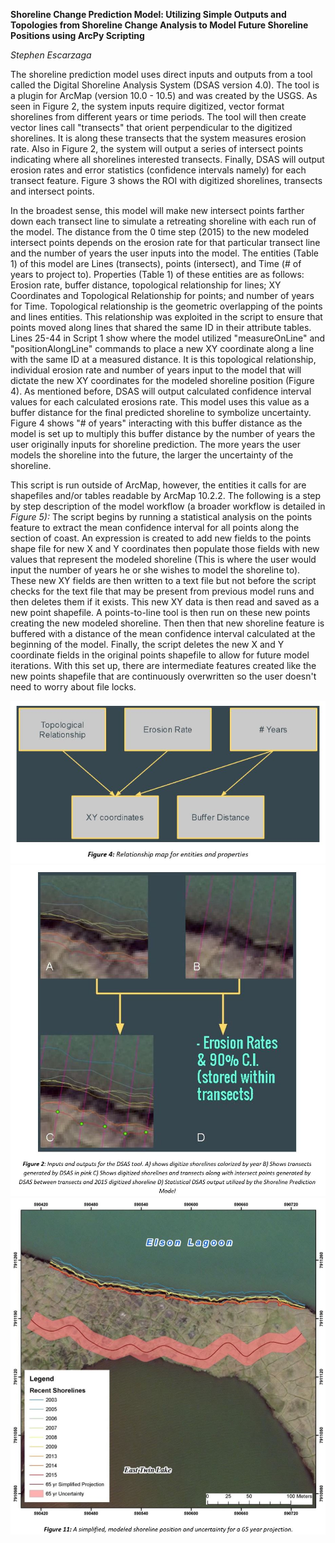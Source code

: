 **Shoreline Change Prediction Model: Utilizing Simple Outputs and Topologies from Shoreline Change Analysis to Model Future Shoreline Positions using ArcPy Scripting**

*Stephen Escarzaga*

The shoreline prediction model uses direct inputs and outputs from a tool called the Digital Shoreline Analysis System (DSAS version 4.0). The tool is a plugin for ArcMap (version 10.0 - 10.5) and was created by the USGS. As seen in Figure 2, the system inputs require digitized, vector format shorelines from different years or time periods. The tool will then create vector lines call "transects" that orient perpendicular to the digitized shorelines. It is along these transects that the system measures erosion rate. Also in Figure 2, the system will output a series of intersect points indicating where all shorelines interested transects. Finally, DSAS will output erosion rates and error statistics (confidence intervals namely) for each transect feature. Figure 3 shows the ROI with digitized shorelines, transects and intersect points.

In the broadest sense, this model will make new intersect points farther down each transect line to simulate a retreating shoreline with each run of the model. The distance from the 0 time step (2015) to the new modeled intersect points depends on the erosion rate for that particular transect line and the number of years the user inputs into the model. The entities (Table 1) of this model are Lines (transects), points (intersect), and Time (# of years to project to). Properties (Table 1) of these entities are as follows: Erosion rate, buffer distance, topological relationship for lines; XY Coordinates and Topological Relationship for points; and number of years for Time. Topological relationship is the geometric overlapping of the points and lines entities. This relationship was exploited in the script to ensure that points moved along lines that shared the same ID in their attribute tables. Lines 25-44 in Script 1 show where the model utilized "measureOnLine" and "positionAlongLine" commands to place a new XY coordinate along a line with the same ID at a measured distance. It is this topological relationship, individual erosion rate and number of years input to the model that will dictate the new XY coordinates for the modeled shoreline position (Figure 4). As mentioned before, DSAS will output calculated confidence interval values for each calculated erosions rate. This model uses this value as a buffer distance for the final predicted shoreline to symbolize uncertainty. Figure 4 shows "# of years" interacting with this buffer distance as the model is set up to multiply this buffer distance by the number of years the user originally inputs for shoreline prediction. The more years the user models the shoreline into the future, the larger the uncertainty of the shoreline.

This script is run outside of ArcMap, however, the entities it calls for are shapefiles and/or tables readable by ArcMap 10.2.2. The following is a step by step description of the model workflow (a broader workflow is detailed in _Figure 5):_ The script begins by running a statistical analysis on the points feature to extract the mean confidence interval for all points along the section of coast.  An expression is created to add new fields to the points shape file for new X and Y coordinates then populate those fields with new values that represent the modeled shoreline (This is where the user would input the number of years he or she wishes to model the shoreline to). These new XY fields are then written to a text file but not before the script checks for the text file that may be present from previous model runs and then deletes them if it exists. This new XY data is then read and saved as a new point shapefile. A points-to-line tool is then run on these new points creating the new modeled shoreline. Then then that new shoreline feature is buffered with a distance of the mean confidence interval calculated at the beginning of the model. Finally, the script deletes the new X and Y coordinate fields in the original points shapefile to allow for future model iterations. With this set up, there are intermediate features created like the new points shapefile that are continuously overwritten so the user doesn&#39;t need to worry about file locks.

![image](https://github.com/smescarzaga/shoreline_predictor/blob/master/4.JPG)
![image](https://github.com/smescarzaga/shoreline_predictor/blob/master/2.JPG)
![image](https://github.com/smescarzaga/shoreline_predictor/blob/master/11.JPG)
